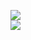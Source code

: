 [![](https://img.shields.io/badge/Made%20With-Github%20Spray-lightgrey.svg?style=for-the-badge&logo=github)](https://github.com/Annihil/github-spray#10188)  
[![](https://i.imgur.com/2DrTn0Z.gif)](https://github.com/Annihil/github-spray)